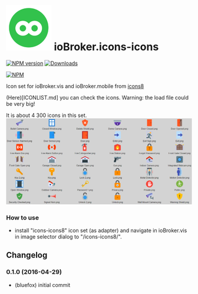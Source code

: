 ![Logo](admin/icons8.png)
ioBroker.icons-icons
=================

[![NPM version](http://img.shields.io/npm/v/iobroker.icons-icons8.svg)](https://www.npmjs.com/package/iobroker.icons-icons8)
[![Downloads](https://img.shields.io/npm/dm/iobroker.icons-icons8.svg)](https://www.npmjs.com/package/iobroker.icons-icons8)

[![NPM](https://nodei.co/npm/iobroker.icons-icons8.png?downloads=true)](https://nodei.co/npm/iobroker.icons-icons8/)

Icon set for ioBroker.vis and ioBroker.mobile from [icons8](https://icons8.com)

(Here)[ICONLIST.md] you can check the icons. Warning: the load file could be very big!

It is about 4 300 icons in this set.
![Example](img/example.png)

### How to use
- install "icons-icons8" icon set (as adapter) and navigate in ioBroker.vis in image selector dialog to "/icons-icons8/".

## Changelog
### 0.1.0 (2016-04-29)
* (bluefox) initial commit


